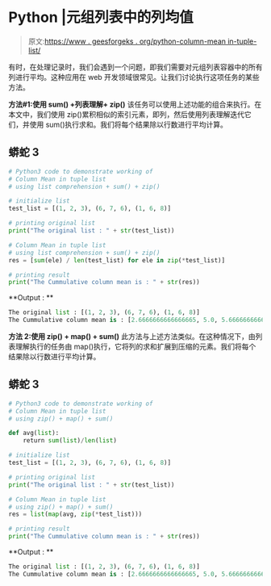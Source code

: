 # Python |元组列表中的列均值

> 原文:[https://www . geesforgeks . org/python-column-mean in-tuple-list/](https://www.geeksforgeeks.org/python-column-mean-in-tuple-list/)

有时，在处理记录时，我们会遇到一个问题，即我们需要对元组列表容器中的所有列进行平均。这种应用在 web 开发领域很常见。让我们讨论执行这项任务的某些方法。

**方法#1:使用 sum() +列表理解+ zip()**
该任务可以使用上述功能的组合来执行。在本文中，我们使用 zip()累积相似的索引元素，即列，然后使用列表理解迭代它们，并使用 sum()执行求和。我们将每个结果除以行数进行平均计算。

## 蟒蛇 3

```py
# Python3 code to demonstrate working of
# Column Mean in tuple list
# using list comprehension + sum() + zip()

# initialize list
test_list = [(1, 2, 3), (6, 7, 6), (1, 6, 8)]

# printing original list
print("The original list : " + str(test_list))

# Column Mean in tuple list
# using list comprehension + sum() + zip()
res = [sum(ele) / len(test_list) for ele in zip(*test_list)]

# printing result
print("The Cummulative column mean is : " + str(res))
```

**Output : **

```py
The original list : [(1, 2, 3), (6, 7, 6), (1, 6, 8)]
The Cummulative column mean is : [2.6666666666666665, 5.0, 5.666666666666667]
```

**方法 2:使用 zip() + map() + sum()**
此方法与上述方法类似。在这种情况下，由列表理解执行的任务由 map()执行，它将列的求和扩展到压缩的元素。我们将每个结果除以行数进行平均计算。

## 蟒蛇 3

```py
# Python3 code to demonstrate working of
# Column Mean in tuple list
# using zip() + map() + sum()

def avg(list):
    return sum(list)/len(list)

# initialize list
test_list = [(1, 2, 3), (6, 7, 6), (1, 6, 8)]

# printing original list
print("The original list : " + str(test_list))

# Column Mean in tuple list
# using zip() + map() + sum()
res = list(map(avg, zip(*test_list)))

# printing result
print("The Cummulative column mean is : " + str(res))
```

**Output : **

```py
The original list : [(1, 2, 3), (6, 7, 6), (1, 6, 8)]
The Cummulative column mean is : [2.6666666666666665, 5.0, 5.666666666666667]
```
